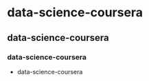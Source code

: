 # data-science-coursera
## data-science-coursera
### data-science-coursera

* data-science-coursera
